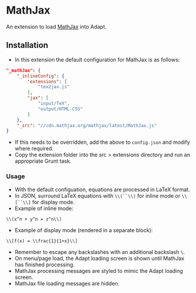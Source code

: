 # MathJax

An extension to load [MathJax](https://www.mathjax.org) into Adapt.

## Installation

* In this extension the default configuration for MathJax is as follows:
```json
"_mathJax": {
	"_inlineConfig": {
		"extensions": [
			"tex2jax.js"
		],
		"jax": [
			"input/TeX",
			"output/HTML-CSS"
		]
	},
	"_src": "//cdn.mathjax.org/mathjax/latest/MathJax.js"
}
```
* If this needs to be overridden, add the above to `config.json` and modify where required.
* Copy the extension folder into the src > extensions directory and run an appropriate Grunt task.

### Usage

* With the default configuation, equations are processed in LaTeX format.
* In JSON, surround LaTeX equations with `\\(``\\)` for inline mode or `\\[``\\]` for display mode.
* Example of inline mode:
```
\\(x^n + y^n = z^n\\)
```
* Example of display mode (rendered in a separate block):
```
\\[f(x) = \\frac{1}{1+x}\\]
```
* Remember to escape any backslashes with an additional backslash `\`.
* On menu/page load, the Adapt loading screen is shown until MathJax has finished processing.
* MathJax processing messages are styled to mimic the Adapt loading screen.
* MathJax file loading messages are hidden.